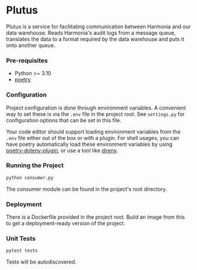 # Plutus 
Plutus is a service for facilitating communication between Harmonia and our data warehouse.
Reads Harmonia's audit logs from a message queue, translates the data to a format required by the data warehouse and
puts it onto another queue. 

### Pre-requisites
* Python >= 3.10
* [poetry](https://python-poetry.org/docs/master/) 

### Configuration
Project configuration is done through environment variables. A convenient way
to set these is via the `.env` file in the project root. See `settings.py` for
configuration options that can be set in this file.

Your code editor should support loading environment variables from the `.env`
file either out of the box or with a plugin. For shell usages, you can have poetry
automatically load these environment variables by using
[poetry-dotenv-plugin](https://github.com/mpeteuil/poetry-dotenv-plugin), or
use a tool like [direnv](https://direnv.net/).

### Running the Project
```bash
python consumer.py
```
The consumer module can be found in the project's root directory.

### Deployment
There is a Dockerfile provided in the project root. Build an image from this to
get a deployment-ready version of the project.

### Unit Tests
```bash
pytest tests
```
Tests will be autodiscovered.